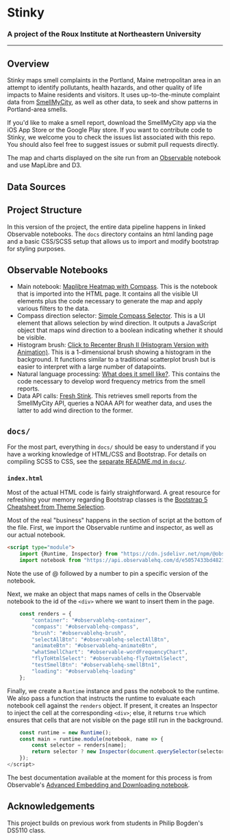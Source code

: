 # Stinky
### A project of the Roux Institute at Northeastern University
---

## Overview
Stinky maps smell complaints in the Portland, Maine metropolitan area in an attempt to identify pollutants, health hazards, and other quality of life impacts to Maine residents and visitors. It uses up-to-the-minute complaint data from [SmellMyCity](https://www.smellmycity.org), as well as other data, to seek and show patterns in Portland-area smells.

If you'd like to make a smell report, download the SmellMyCity app via the iOS App Store or the Google Play store. If you want to contribute code to Stinky, we welcome you to check the issues list associated with this repo. You should also feel free to suggest issues or submit pull requests directly.

The map and charts displayed on the site run from an [Observable](https://observablehq.com/d/e5057433bd482160) notebook and use MapLibre and D3.

## Data Sources


## Project Structure

In this version of the project, the entire data pipeline happens in linked Observable notebooks. The `docs` directory contains an html landing page and a basic CSS/SCSS setup that allows us to import and modify bootstrap for styling purposes.

## Observable Notebooks

- Main notebook: [Maplibre Heatmap with Compass](https://observablehq.com/d/e5057433bd482160). This is the notebook that is imported into the HTML page. It contains all the visible UI elements plus the code necessary to generate the map and apply various filters to the data.
- Compass direction selector: [Simple Compass Selector](https://observablehq.com/@cs7290/simple-compass-selector). This is a UI element that allows selection by wind direction. It outputs a JavaScript object that maps wind direction to a boolean indicating whether it should be visible.
- Histogram brush: [Click to Recenter Brush II (Histogram Version with Animation)](https://observablehq.com/d/f95fd9c234b88717). This is a 1-dimensional brush showing a histogram in the background. It functions similar to a traditional scatterplot brush but is easier to interpret with a large number of datapoints.
- Natural language processing: [What does it smell like?](https://observablehq.com/d/bc17b13892793ae). This contains the code necessary to develop word frequency metrics from the smell reports.
- Data API calls: [Fresh Stink](https://observablehq.com/d/c16cbf71c8623c43). This retrieves smell reports from the SmellMyCity API, queries a NOAA API for weather data, and uses the latter to add wind direction to the former.

## `docs/`

For the most part, everything in `docs/` should be easy to understand if you have a working knowledge of HTML/CSS and Bootstrap. For details on compiling SCSS to CSS, see the [separate README.md in `docs/`](docs/README.md).

### `index.html`

Most of the actual HTML code is fairly straightforward. A great resource for refreshing your memory regarding Bootstrap classes is the [Bootstrap 5 Cheatsheet from Theme Selection](https://bootstrap-cheatsheet.themeselection.com/).

Most of the real "business" happens in the section of script at the bottom of the file. First, we import the Observable runtime and inspector, as well as our actual notebook.

```html
<script type="module">
    import {Runtime, Inspector} from "https://cdn.jsdelivr.net/npm/@observablehq/runtime@5/dist/runtime.js";
    import notebook from "https://api.observablehq.com/d/e5057433bd482160@1396.js?v=3";
```
Note the use of @ followed by a number to pin a specific version of the notebook.

Next, we make an object that maps names of cells in the Observable notebook to the id of the `<div>` where we want to insert them in the page.
```js
    const renders = {
        "container": "#observablehq-container",
        "compass": "#observablehq-compass",
        "brush": "#observablehq-brush",
        "selectAllBtn": "#observablehq-selectAllBtn",
        "animateBtn": "#observablehq-animateBtn",
        "whatSmellChart": "#observable-wordFrequencyChart",
        "flyToHtmlSelect": "#observablehq-flyToHtmlSelect",
        "testSmellBtn": "#observablehq-smellBtn1",
        "loading": "#observablehq-loading"
    };
```

Finally, we create a `Runtime` instance and pass the notebook to the runtime. We also pass a function that instructs the runtime to evaluate each notebook cell against the `renders`
object. If present, it creates an Inspector to inject the cell at the corresponding `<div>`; else, it returns `true` which ensures that cells that are not visible on the page still run in the background.

```js
    const runtime = new Runtime();
    const main = runtime.module(notebook, name => {
        const selector = renders[name];
        return selector ? new Inspector(document.querySelector(selector)) : true;
    });
</script>
```

The best documentation available at the moment for this process is from Observable's [Advanced Embedding and Downloading notebook](https://observablehq.com/@observablehq/advanced-embeds).

## Acknowledgements

This project builds on previous work from students in Philip Bogden's DS5110 class.